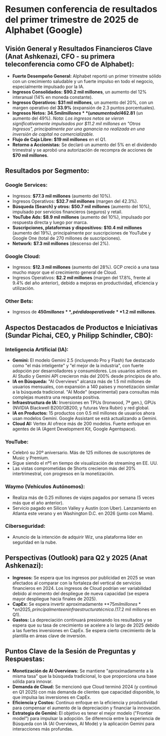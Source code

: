 # Resumen conferencia de resultados del primer trimestre de 2025 de Alphabet (Google)

## Visión General y Resultados Financieros Clave (Anat Ashkenazi, CFO - su primera teleconferencia como CFO de Alphabet):

-   **Fuerte Desempeño General:** Alphabet reportó un primer trimestre sólido con un crecimiento saludable y un fuerte impulso en todo el negocio, especialmente impulsado por la IA.
-   **Ingresos Consolidados:** **$90.2 mil millones**, un aumento del 12% interanual (14% en moneda constante).
-   **Ingresos Operativos:** **$31 mil millones**, un aumento del 20%, con un margen operativo del **33.9%** (expansión de 2.3 puntos porcentuales).
-   **Ingresos Netos:** **$34.5 mil millones** (un aumento del 46%), y EPS de **$2.81** (un aumento del 49%). _*Nota:* Los ingresos netos se vieron significativamente impulsados por $11.2 mil millones en "Otros Ingresos", principalmente por una ganancia no realizada en una inversión de capital no comercializable._
-   **Flujo de Caja Libre:** **$19 mil millones** en el Q1.
-   **Retorno a Accionistas:** Se declaró un aumento del 5% en el dividendo trimestral y se aprobó una autorización de recompra de acciones de **$70 mil millones**.

## Resultados por Segmento:

### Google Services:
-   Ingresos: **$77.3 mil millones** (aumento del 10%).
-   Ingresos Operativos: **$32.7 mil millones** (margen del 42.3%).
-   **Búsqueda (Search) y otros:** **$50.7 mil millones** (aumento del 10%), impulsado por servicios financieros (seguros) y retail.
-   **YouTube Ads:** **$8.9 mil millones** (aumento del 10%), impulsado por respuesta directa y luego por marca.
-   **Suscripciones, plataformas y dispositivos:** **$10.4 mil millones** (aumento del 19%), principalmente por suscripciones de YouTube y Google One (total de 270 millones de suscripciones).
-   **Network:** **$7.3 mil millones** (descenso del 2%).

### Google Cloud:
-   Ingresos: **$12.3 mil millones** (aumento del 28%). GCP creció a una tasa mucho mayor que el crecimiento general de Cloud.
-   Ingresos Operativos: **$2.2 mil millones** (margen del 17.8%, frente al 9.4% del año anterior), debido a mejoras en productividad, eficiencia y utilización.

### Other Bets:
-   Ingresos de **$450 millones**, pérdida operativa de **$1.2 mil millones**.

## Aspectos Destacados de Productos e Iniciativas (Sundar Pichai, CEO, y Philipp Schindler, CBO):

### Inteligencia Artificial (IA):
-   **Gemini:** El modelo Gemini 2.5 (incluyendo Pro y Flash) fue destacado como "el más inteligente" y "el mejor de la industria", con fuerte adopción por desarrolladores y consumidores. Los usuarios activos en AI Studio y Gemini API crecieron más del 200% desde principios de año.
-   **IA en Búsqueda:** "AI Overviews" alcanza más de 1.5 mil millones de usuarios mensuales, con expansión a 140 países y monetización similar a la búsqueda tradicional. "AI Mode" (experimental) para consultas más complejas muestra una respuesta positiva.
-   **Infraestructura de IA:** Inversiones en TPUs (Ironwood, 7ª gen.), GPUs (NVIDIA Blackwell B200/GB200, y futuras Vera Rubin) y red global.
-   **IA en Productos:** 15 productos con 0.5 mil millones de usuarios ahora usan modelos Gemini. Google Assistant se está actualizando a Gemini.
-   **Cloud AI:** Vertex AI ofrece más de 200 modelos. Fuerte enfoque en agentes de IA (Agent Development Kit, Google Agentspace).

### YouTube:
-   Celebró su 20º aniversario. Más de 125 millones de suscriptores de Music y Premium.
-   Sigue siendo el nº1 en tiempo de visualización de streaming en EE. UU.
-   Las vistas comprometidas de Shorts crecieron más del 20% intertrimestral, con progresos en la monetización.

### Waymo (Vehículos Autónomos):
-   Realiza más de 0.25 millones de viajes pagados por semana (5 veces más que el año anterior).
-   Servicio pagado en Silicon Valley y Austin (con Uber). Lanzamiento en Atlanta este verano y en Washington D.C. en 2026 (junto con Miami).

### Ciberseguridad:
-   Anuncio de la intención de adquirir Wiz, una plataforma líder en seguridad en la nube.

## Perspectivas (Outlook) para Q2 y 2025 (Anat Ashkenazi):

-   **Ingresos:** Se espera que los ingresos por publicidad en 2025 se vean afectados al comparar con la fortaleza del vertical de servicios financieros en 2024. Los ingresos de Cloud podrían ver variabilidad debido al momento del despliegue de nueva capacidad (se espera mayor despliegue hacia finales de 2025).
-   **CapEx:** Se espera invertir aproximadamente **$75 mil millones** en 2025, principalmente en infraestructura técnica. ($17.2 mil millones en Q1).
-   **Gastos:** La depreciación continuará presionando los resultados y se espera que su tasa de crecimiento se acelere a lo largo de 2025 debido a las fuertes inversiones en CapEx. Se espera cierto crecimiento de la plantilla en áreas clave de inversión.

## Puntos Clave de la Sesión de Preguntas y Respuestas:

-   **Monetización de AI Overviews:** Se mantiene "aproximadamente a la misma tasa" que la búsqueda tradicional, lo que proporciona una base sólida para innovar.
-   **Demanda de Cloud:** Se mencionó que Cloud terminó 2024 (y continuó en Q1 2025) con más demanda de clientes que capacidad disponible, lo que impulsa las inversiones en CapEx.
-   **Eficiencia y Costos:** Continuo enfoque en la eficiencia y productividad para compensar el aumento de la depreciación y financiar la innovación.
-   **Estrategia de Gemini:** El objetivo es tener el mejor modelo ("Frontier model") para impulsar la adopción. Se diferencia entre la experiencia de Búsqueda con IA (AI Overviews, AI Mode) y la aplicación Gemini para interacciones más profundas.